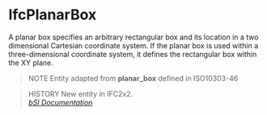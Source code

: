IfcPlanarBox
============
A planar box specifies an arbitrary rectangular box and its location in a two
dimensional Cartesian coordinate system. If the planar box is used within a
three-dimensional coordinate system, it defines the rectangular box within the
XY plane.  
  
> NOTE  Entity adapted from **planar_box** defined in ISO10303-46  
  
> HISTORY  New entity in IFC2x2.  
[ _bSI
Documentation_](https://standards.buildingsmart.org/IFC/DEV/IFC4_2/FINAL/HTML/schema/ifcpresentationdefinitionresource/lexical/ifcplanarbox.htm)


